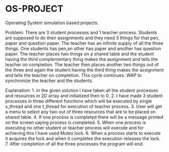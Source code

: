 # OS-PROJECT
Operating System simulation based projects.

Problem:
There are 3 student processes and 1 teacher process. Students are supposed to do their assignments and they need 3 things for that pen, paper and question paper. The teacher has an infinite supply of all the three things. One students has pen,an other has paper and another has question paper. The teacher places two things on a shared table and the student having the third complementary thing makes the assignment and tells the teacher on completion. The teacher then places another two things out of the three and again the student having the third thing makes the assignment and tells the teacher on completion. This cycle continues. WAP to synchronize the teacher and the students.



Explanation: 1. In the given solution I have taken all the student processes and resources in 2D array and initialized then to 0. 2. I have made 3 student processes in three different functions which will be executed by single s_thread and one t_thread for execution of teacher process. 3. User will get a menu to select any two out of three resources that are to be placed on shared table. 4. If one process is completed there will be a message printed on the screen saying process is completed. 5. When one process is executing no other student or teacher process will execute and for achieving this I have used Mutex lock. 6. When a process starts to execute it acquires the lock and when it completes the execution releases the lock. 7. After completion of all the three processes the program will end.

